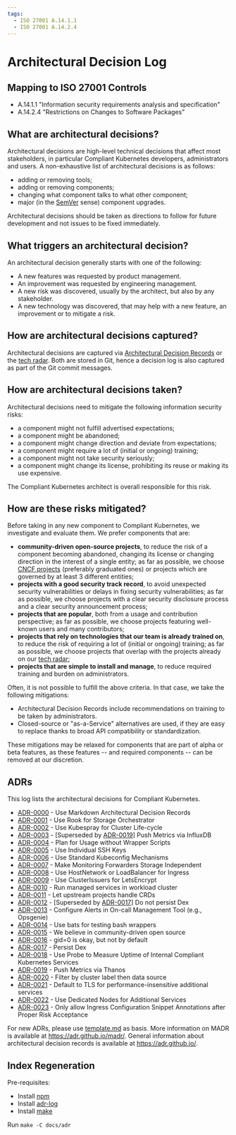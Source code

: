```yaml
---
tags:
  - ISO 27001 A.14.1.1
  - ISO 27001 A.14.2.4
---
```

# Architectural Decision Log

## Mapping to ISO 27001 Controls

* A.14.1.1 "Information security requirements analysis and specification"
* A.14.2.4 "Restrictions on Changes to Software Packages"

## What are architectural decisions?

Architectural decisions are high-level technical decisions that affect most stakeholders, in particular Compliant Kubernetes developers, administrators and users.
A non-exhaustive list of architectural decisions is as follows:

* adding or removing tools;
* adding or removing components;
* changing what component talks to what other component;
* major (in the [SemVer](https://semver.org/) sense) component upgrades.

Architectural decisions should be taken as directions to follow for future development and not issues to be fixed immediately.

## What triggers an architectural decision?

An architectural decision generally starts with one of the following:

* A new features was requested by product management.
* An improvement was requested by engineering management.
* A new risk was discovered, usually by the architect, but also by any stakeholder.
* A new technology was discovered, that may help with a new feature, an improvement or to mitigate a risk.

## How are architectural decisions captured?

Architectural decisions are captured via [Architectural Decision Records](#adrs) or the [tech radar](/compliantkubernetes/tech-radar/).
Both are stored in Git, hence a decision log is also captured as part of the Git commit messages.

## How are architectural decisions taken?

Architectural decisions need to mitigate the following information security risks:

* a component might not fulfill advertised expectations;
* a component might be abandoned;
* a component might change direction and deviate from expectations;
* a component might require a lot of (initial or ongoing) training;
* a component might not take security seriously;
* a component might change its license, prohibiting its reuse or making its use expensive.

The Compliant Kubernetes architect is overall responsible for this risk.

## How are these risks mitigated?

Before taking in any new component to Compliant Kubernetes, we investigate and evaluate them. We prefer components that are:

* **community-driven open-source projects**, to reduce the risk of a component becoming abandoned, changing its license or changing direction in the interest of a single entity; as far as possible, we choose [CNCF projects](https://landscape.cncf.io/?project=hosted) (preferably graduated ones) or projects which are governed by at least 3 different entities;
* **projects with a good security track record**, to avoid unexpected security vulnerabilities or delays in fixing security vulnerabilities; as far as possible, we choose projects with a clear security disclosure process and a clear security announcement process;
* **projects that are popular**, both from a usage and contribution perspective; as far as possible, we choose projects featuring well-known users and many contributors;
* **projects that rely on technologies that our team is already trained on**, to reduce the risk of requiring a lot of (initial or ongoing) training; as far as possible, we choose projects that overlap with the projects already on our [tech radar](../developer-guide/tech-radar);
* **projects that are simple to install and manage**, to reduce required training and burden on administrators.

Often, it is not possible to fulfill the above criteria. In that case, we take the following mitigations:

* Architectural Decision Records include recommendations on training to be taken by administrators.
* Closed-source or "as-a-Service" alternatives are used, if they are easy to replace thanks to broad API compatibility or standardization.

These mitigations may be relaxed for components that are part of alpha or beta features, as these features -- and required components -- can be removed at our discretion.

## ADRs

This log lists the architectural decisions for Compliant Kubernetes.

<!-- adrlog -- Regenerate the content by using "adr-log -i". You can install it via "npm install -g adr-log" -->

* [ADR-0000](0000-use-markdown-architectural-decision-records.md) - Use Markdown Architectural Decision Records
* [ADR-0001](0001-use-rook-storage-orchestrator.md) - Use Rook for Storage Orchestrator
* [ADR-0002](0002-use-kubespray-for-cluster-lifecycle.md) - Use Kubespray for Cluster Life-cycle
* [ADR-0003](0003-push-metrics-via-influxdb.md) - [Superseded by [ADR-0019](0019-push-metrics-via-thanos.md)] Push Metrics via InfluxDB
* [ADR-0004](0004-plan-for-usage-without-wrapper-scripts.md) - Plan for Usage without Wrapper Scripts
* [ADR-0005](0005-use-individual-ssh-keys.md) - Use Individual SSH Keys
* [ADR-0006](0006-use-standard-kubeconfig-mechanisms.md) - Use Standard Kubeconfig Mechanisms
* [ADR-0007](0007-make-monitoring-forwarders-storage-independent.md) - Make Monitoring Forwarders Storage Independent
* [ADR-0008](0008-use-hostnetwork-or-loadbalancer-for-ingress.md) - Use HostNetwork or LoadBalancer for Ingress
* [ADR-0009](0009-use-cluster-issuers-for-letsencrypt.md) - Use ClusterIssuers for LetsEncrypt
* [ADR-0010](0010-run-managed-services-in-workload-cluster.md) - Run managed services in workload cluster
* [ADR-0011](0011-let-upstream-projects-handle-crds.md) - Let upstream projects handle CRDs
* [ADR-0012](0012-do-not-persist-dex.md) - [Superseded by [ADR-0017](0017-persist-dex.md)] Do not persist Dex
* [ADR-0013](0013-configure-alerts-in-omt.md) - Configure Alerts in On-call Management Tool (e.g., Opsgenie)
* [ADR-0014](0014-use-bats-for-testing-bash-wrappers.md) - Use bats for testing bash wrappers
* [ADR-0015](0015-we-believe-in-community-driven-open-source.md) - We believe in community-driven open source
* [ADR-0016](0016-gid-0-is-okey-but-not-by-default.md) - gid=0 is okay, but not by default
* [ADR-0017](0017-persist-dex.md) - Persist Dex
* [ADR-0018](0018-use-probe-to-measure-internal-uptime.md) - Use Probe to Measure Uptime of Internal Compliant Kubernetes Services
* [ADR-0019](0019-push-metrics-via-thanos.md) - Push Metrics via Thanos
* [ADR-0020](0020-filter-by-cluster-label-then-data-source.md) - Filter by cluster label then data source
* [ADR-0021](0021-tls-for-additional-services.md) - Default to TLS for performance-insensitive additional services
* [ADR-0022](0022-use-dedicated-nodes-for-additional-services.md) - Use Dedicated Nodes for Additional Services
* [ADR-0023](0023-allow-snippets-annotations.md) - Only allow Ingress Configuration Snippet Annotations after Proper Risk Acceptance

<!-- adrlogstop -->

For new ADRs, please use [template.md](template.md) as basis.
More information on MADR is available at <https://adr.github.io/madr/>.
General information about architectural decision records is available at <https://adr.github.io/>.

## Index Regeneration

Pre-requisites:

* Install [npm](https://www.npmjs.com/)
* Install [adr-log](https://github.com/adr/adr-log#install)
* Install [make](https://packages.ubuntu.com/search?keywords=make)

Run `make -C docs/adr`
